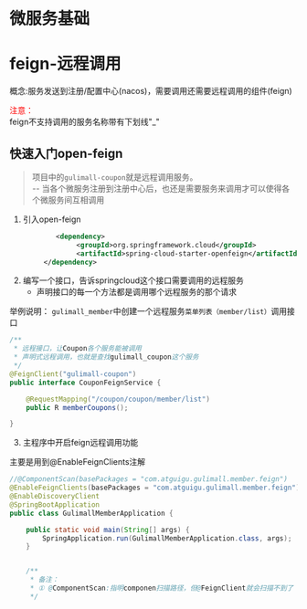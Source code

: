 微服务基础
==========

# feign-远程调用

概念:服务发送到注册/配置中心(nacos)，需要调用还需要远程调用的组件(feign)

<font color=red>注意：</font></br>
feign不支持调用的服务名称带有下划线"_"

## 快速入门open-feign

> 项目中的`gulimall-coupon`就是远程调用服务。</br> -- 当各个微服务注册到注册中心后，也还是需要服务来调用才可以使得各个微服务间互相调用

1. 引入open-feign
   ```xml
           <dependency>
                <groupId>org.springframework.cloud</groupId>
                <artifactId>spring-cloud-starter-openfeign</artifactId>
        </dependency>
   ```
2. 编写一个接口，告诉springcloud这个接口需要调用的远程服务
    + 声明接口的每一个方法都是调用哪个远程服务的那个请求

举例说明：
`gulimall_member`中创建一个远程服务`菜单列表（member/list）`调用接口

```java
/**
 * 远程接口，让Coupon各个服务能被调用
 * 声明式远程调用，也就是查找gulimall_coupon这个服务
 */
@FeignClient("gulimall-coupon")
public interface CouponFeignService {

    @RequestMapping("/coupon/coupon/member/list")
    public R memberCoupons();

}
```

3. 主程序中开启feign远程调用功能

主要是用到@EnableFeignClients注解

```java
//@ComponentScan(basePackages = "com.atguigu.gulimall.member.feign")
@EnableFeignClients(basePackages = "com.atguigu.gulimall.member.feign")     //开启远程调用Feign
@EnableDiscoveryClient
@SpringBootApplication
public class GulimallMemberApplication {

    public static void main(String[] args) {
        SpringApplication.run(GulimallMemberApplication.class, args);
    }


    /**
     * 备注：
     * ① @ComponentScan:指明componen扫描路径，但@FeignClient就会扫描不到了
     */

```

